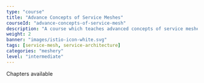 ```yaml
---
type: "course"
title: "Advance Concepts of Service Meshes"
courseId: "advance-concepts-of-service-mesh"
description: "A course which teaches advanced concepts of service meshes."
weight: 2
banner: "images/istio-icon-white.svg"
tags: [service-mesh, service-architecture]
categories: "meshery"
level: "intermediate"
---
```


Chapters available
